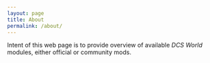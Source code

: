```yaml
---
layout: page
title: About
permalink: /about/
---
```


Intent of this web page is to provide overview of available *DCS World* modules, either official or community mods.